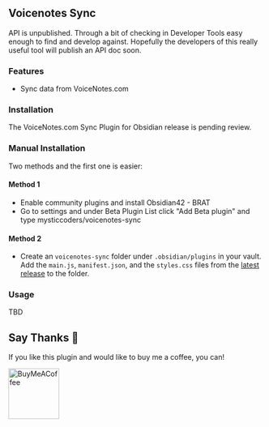 ## Voicenotes Sync

API is unpublished. Through a bit of checking in Developer Tools easy enough to find and develop against. Hopefully 
the developers of this really useful tool will publish an API doc soon.

### Features
- Sync data from VoiceNotes.com

### Installation
The VoiceNotes.com Sync Plugin for Obsidian release is pending review.

### Manual Installation
Two methods and the first one is easier:

#### Method 1
- Enable community plugins and install Obsidian42 - BRAT
- Go to settings and under Beta Plugin List click "Add Beta plugin" and type mysticcoders/voicenotes-sync

#### Method 2
- Create an `voicenotes-sync` folder under `.obsidian/plugins` in your vault. Add the
  `main.js`, `manifest.json`, and the `styles.css` files from the
  [latest release](https://github.com/kinabalu/voicenotes-sync/releases) to the folder.

### Usage

TBD

## Say Thanks 🙏

If you like this plugin and would like to buy me a coffee, you can!

[<img src="https://cdn.buymeacoffee.com/buttons/v2/default-violet.png" alt="BuyMeACoffee" width="100">](https://www.buymeacoffee.com/andrewlombardi)

